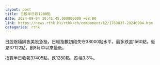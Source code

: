```yaml
---
layout: post
title: 日股半日跌1280點
date: 2024-09-04 10:41:48.000000000 +08:00
link: https://news.rthk.hk/rthk/ch/component/k2/1769037-20240904.htm
categories: rthk
---
```


日股跟隨隔夜美股急挫，日經指數初段失守38000點水平，最多跌逾1560點，低見37122點，創8月中以來最低。

指數半日收報37405點，跌1280點，跌幅3.3%。
